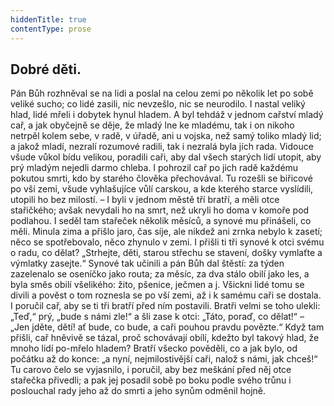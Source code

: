 ```yaml
---
hiddenTitle: true
contentType: prose
---
```


<section>

# Dobré děti.

Pán Bůh rozhněval se na lidi a poslal na celou zemi po několik let po sobě veliké sucho; co lidé zasili, nic nevzešlo, nic se neurodilo. I nastal veliký hlad, lidé mřeli i dobytek hynul hladem. A byl tehdáž v jednom cařství mladý cař, a jak obyčejně se děje, že mladý lne ke mladému, tak i on nikoho netrpěl kolem sebe, v radě, v úřadě, ani u vojska, než samý toliko mladý lid; a jakož mladí, nezralí rozumové radili, tak i nezralá byla jích rada. Vidouce všude vůkol bídu velikou, poradili caři, aby dal všech starých lidí utopit, aby prý mladým nejedli darmo chleba. I pohrozil cař po jich radě každému pokutou smrti, kdo by starého člověka přechovával. Tu rozešli se biřicové po vší zemi, všude vyhlašujíce vůlí carskou, a kde kterého starce vyslídili, utopili ho bez milostí. – I byli v jednom městě tří bratří, a měli otce stařičkého; avšak nevydali ho na smrt, než ukryli ho doma v komoře pod podlahou. I seděl tam stařeček několik měsíců, a synové mu přinášeli, co měli. Minula zima a přišlo jaro, čas síje, ale nikdež ani zrnka nebylo k zasetí; něco se spotřebovalo, něco zhynulo v zemi. I přišli ti tři synové k otci svému o radu, co dělat? „Strhejte, děti, starou střechu se stavení, došky vymlaťte a výmlatky zasejte.“ Synové tak učinili a pán Bůh dal štěstí: za týden zazelenalo se oseníčko jako routa; za měsíc, za dva stálo obilí jako les, a byla směs obilí všelikého: žito, pšenice, ječmen a j. Všickni lidé tomu se divili a pověst o tom roznesla se po vší zemi, až i k samému caři se dostala. I poručil cař, aby se ti tři bratří před ním postavili. Bratři velmi se toho ulekli: „Teď,“ prý, „bude s námi zle!“ a šli zase k otci: „Táto, poraď, co dělat!“ – „Jen jděte, dětí! ať bude, co bude, a caři pouhou pravdu povězte.“ Když tam přišli, cař hněvivě se tázal, proč schovávají obílí, kdežto byl takový hlad, že mnoho lidí po-mřelo hladem? Bratří všecko pověděli, co a jak bylo, od počátku až do konce: „a nyní, nejmilostivější caři, nalož s námi, jak chceš!“ Tu carovo čelo se vyjasnilo, i poručil, aby bez meškání před něj otce stařečka přivedli; a pak jej posadil sobě po boku podle svého trůnu i poslouchal rady jeho až do smrti a jeho synům odměnil hojně.

</section>
